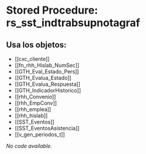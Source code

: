 # Stored Procedure: rs_sst_indtrabsupnotagraf

## Usa los objetos:
- [[cxc_cliente]]
- [[fn_rhh_Hislab_NumSec]]
- [[GTH_Eval_Estado_Pers]]
- [[GTH_Evalua_Estado]]
- [[GTH_Evalua_Respuesta]]
- [[GTH_IndicadorHistorico]]
- [[rhh_Convenio]]
- [[rhh_EmpConv]]
- [[rhh_emplea]]
- [[rhh_hislab]]
- [[SST_Eventos]]
- [[SST_EventosAsistencia]]
- [[v_gen_periodos_t]]

*No code available.*
